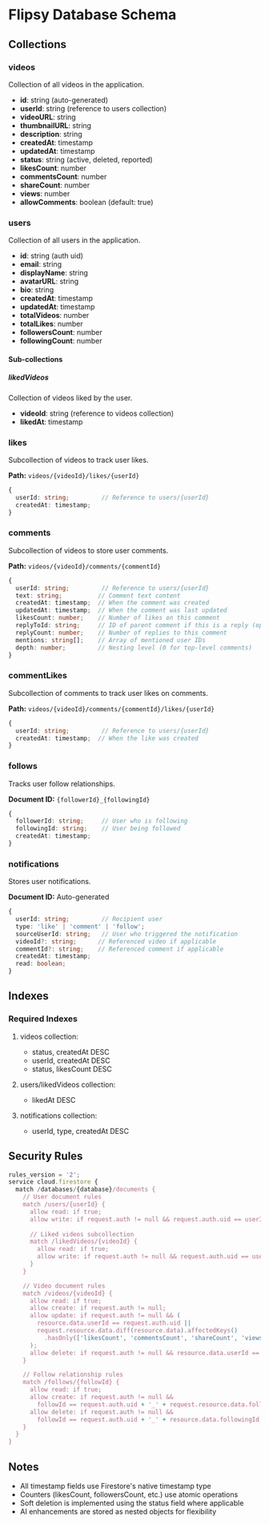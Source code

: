 # Flipsy Database Schema

## Collections

### videos
Collection of all videos in the application.

- **id**: string (auto-generated)
- **userId**: string (reference to users collection)
- **videoURL**: string
- **thumbnailURL**: string
- **description**: string
- **createdAt**: timestamp
- **updatedAt**: timestamp
- **status**: string (active, deleted, reported)
- **likesCount**: number
- **commentsCount**: number
- **shareCount**: number
- **views**: number
- **allowComments**: boolean (default: true)

### users
Collection of all users in the application.

- **id**: string (auth uid)
- **email**: string
- **displayName**: string
- **avatarURL**: string
- **bio**: string
- **createdAt**: timestamp
- **updatedAt**: timestamp
- **totalVideos**: number
- **totalLikes**: number
- **followersCount**: number
- **followingCount**: number

#### Sub-collections

##### likedVideos
Collection of videos liked by the user.

- **videoId**: string (reference to videos collection)
- **likedAt**: timestamp

### likes
Subcollection of videos to track user likes.

**Path:** `videos/{videoId}/likes/{userId}`
```typescript
{
  userId: string;         // Reference to users/{userId}
  createdAt: timestamp;
}
```

### comments
Subcollection of videos to store user comments.

**Path:** `videos/{videoId}/comments/{commentId}`
```typescript
{
  userId: string;         // Reference to users/{userId}
  text: string;          // Comment text content
  createdAt: timestamp;  // When the comment was created
  updatedAt: timestamp;  // When the comment was last updated
  likesCount: number;    // Number of likes on this comment
  replyToId: string;     // ID of parent comment if this is a reply (optional)
  replyCount: number;    // Number of replies to this comment
  mentions: string[];    // Array of mentioned user IDs
  depth: number;         // Nesting level (0 for top-level comments)
}
```

### commentLikes
Subcollection of comments to track user likes on comments.

**Path:** `videos/{videoId}/comments/{commentId}/likes/{userId}`
```typescript
{
  userId: string;         // Reference to users/{userId}
  createdAt: timestamp;  // When the like was created
}
```

### follows
Tracks user follow relationships.

**Document ID:** `{followerId}_{followingId}`
```typescript
{
  followerId: string;     // User who is following
  followingId: string;    // User being followed
  createdAt: timestamp;
}
```

### notifications
Stores user notifications.

**Document ID:** Auto-generated
```typescript
{
  userId: string;         // Recipient user
  type: 'like' | 'comment' | 'follow';
  sourceUserId: string;   // User who triggered the notification
  videoId?: string;      // Referenced video if applicable
  commentId?: string;    // Referenced comment if applicable
  createdAt: timestamp;
  read: boolean;
}
```

## Indexes

### Required Indexes

1. videos collection:
   - status, createdAt DESC
   - userId, createdAt DESC
   - status, likesCount DESC

2. users/likedVideos collection:
   - likedAt DESC

3. notifications collection:
   - userId, type, createdAt DESC

## Security Rules

```javascript
rules_version = '2';
service cloud.firestore {
  match /databases/{database}/documents {
    // User document rules
    match /users/{userId} {
      allow read: if true;
      allow write: if request.auth != null && request.auth.uid == userId;
      
      // Liked videos subcollection
      match /likedVideos/{videoId} {
        allow read: if true;
        allow write: if request.auth != null && request.auth.uid == userId;
      }
    }

    // Video document rules
    match /videos/{videoId} {
      allow read: if true;
      allow create: if request.auth != null;
      allow update: if request.auth != null && (
        resource.data.userId == request.auth.uid ||
        request.resource.data.diff(resource.data).affectedKeys()
          .hasOnly(['likesCount', 'commentsCount', 'shareCount', 'views'])
      );
      allow delete: if request.auth != null && resource.data.userId == request.auth.uid;
    }

    // Follow relationship rules
    match /follows/{followId} {
      allow read: if true;
      allow create: if request.auth != null && 
        followId == request.auth.uid + '_' + request.resource.data.followingId;
      allow delete: if request.auth != null && 
        followId == request.auth.uid + '_' + resource.data.followingId;
    }
  }
}
```

## Notes

- All timestamp fields use Firestore's native timestamp type
- Counters (likesCount, followersCount, etc.) use atomic operations
- Soft deletion is implemented using the status field where applicable
- AI enhancements are stored as nested objects for flexibility



